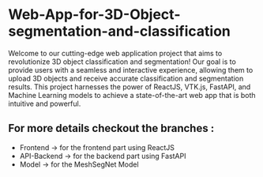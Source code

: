 # Web-App-for-3D-Object-segmentation-and-classification

Welcome to our cutting-edge web application project that aims to revolutionize 3D object classification and segmentation! Our goal is to provide users with a seamless and interactive experience, allowing them to upload 3D objects and receive accurate classification and segmentation results. This project harnesses the power of ReactJS, VTK.js, FastAPI, and Machine Learning models to achieve a state-of-the-art web app that is both intuitive and powerful.

## For more details checkout the branches :

- Frontend -> for the frontend part using ReactJS
- API-Backend -> for the backend part using FastAPI
- Model -> for the MeshSegNet Model

